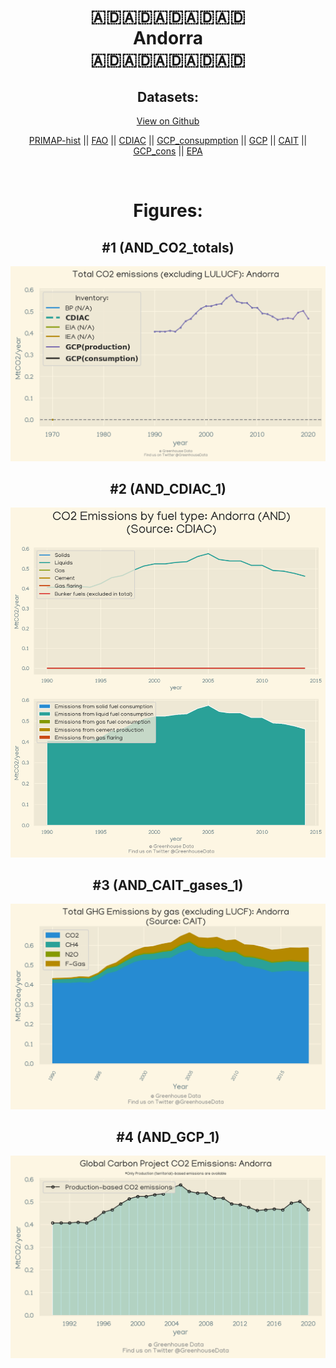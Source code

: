 
<center>
<h1 align="center">
🇦🇩🇦🇩🇦🇩🇦🇩🇦🇩
<br>
Andorra
<br>
🇦🇩🇦🇩🇦🇩🇦🇩🇦🇩
</h1>
<h2>Datasets:</h2>
<p><a href="https://github.com/dquintani/Greenhouse-Data/tree/master/country_data/AND_Andorra/data">View on Github</a>
<br></p><p><a href="data/AND_PRIMAP-hist.csv">PRIMAP-hist</a> || <a href="data/AND_FAO.csv">FAO</a> || <a href="data/AND_CDIAC.csv">CDIAC</a> || <a href="data/AND_GCP_consupmption.csv">GCP_consupmption</a> || <a href="data/AND_GCP.csv">GCP</a> || <a href="data/AND_CAIT.csv">CAIT</a> || <a href="data/AND_GCP_cons.csv">GCP_cons</a> || <a href="data/AND_EPA.csv">EPA</a></p><p><br></p>
<h1>Figures:</h1><h2>#1 (AND_CO2_totals)</h2>
<p><img alt="" src="figures/AND_CO2_totals.png" /></p><h2>#2 (AND_CDIAC_1)</h2>
<p><img alt="" src="figures/AND_CDIAC_1.png" /></p><h2>#3 (AND_CAIT_gases_1)</h2>
<p><img alt="" src="figures/AND_CAIT_gases_1.png" /></p><h2>#4 (AND_GCP_1)</h2>
<p><img alt="" src="figures/AND_GCP_1.png" /></p>